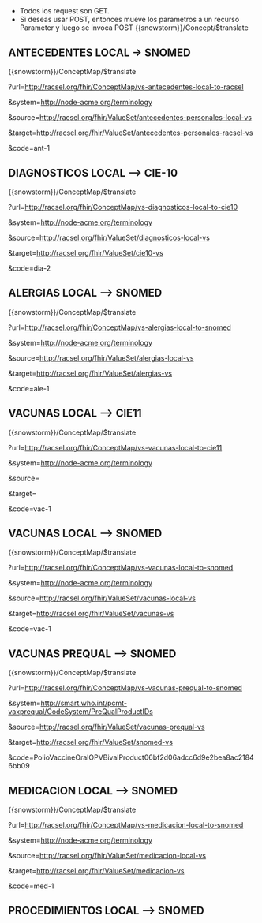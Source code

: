## ##

* Todos los request son GET.
* Si deseas usar POST, entonces mueve los parametros a un recurso Parameter y luego se invoca POST {{snowstorm}}/Concept/$translate 

## ANTECEDENTES LOCAL -> SNOMED ##
{{snowstorm}}/ConceptMap/$translate

?url=http://racsel.org/fhir/ConceptMap/vs-antecedentes-local-to-racsel

&system=http://node-acme.org/terminology

&source=http://racsel.org/fhir/ValueSet/antecedentes-personales-local-vs

&target=http://racsel.org/fhir/ValueSet/antecedentes-personales-racsel-vs

&code=ant-1



## DIAGNOSTICOS LOCAL --> CIE-10 ##
{{snowstorm}}/ConceptMap/$translate

?url=http://racsel.org/fhir/ConceptMap/vs-diagnosticos-local-to-cie10

&system=http://node-acme.org/terminology

&source=http://racsel.org/fhir/ValueSet/diagnosticos-local-vs

&target=http://racsel.org/fhir/ValueSet/cie10-vs

&code=dia-2



## ALERGIAS LOCAL --> SNOMED
{{snowstorm}}/ConceptMap/$translate

?url=http://racsel.org/fhir/ConceptMap/vs-alergias-local-to-snomed

&system=http://node-acme.org/terminology

&source=http://racsel.org/fhir/ValueSet/alergias-local-vs

&target=http://racsel.org/fhir/ValueSet/alergias-vs

&code=ale-1



## VACUNAS LOCAL --> CIE11 ##
{{snowstorm}}/ConceptMap/$translate

?url=http://racsel.org/fhir/ConceptMap/vs-vacunas-local-to-cie11

&system=http://node-acme.org/terminology

&source=

&target=

&code=vac-1


## VACUNAS LOCAL --> SNOMED ##
{{snowstorm}}/ConceptMap/$translate

?url=http://racsel.org/fhir/ConceptMap/vs-vacunas-local-to-snomed

&system=http://node-acme.org/terminology

&source=http://racsel.org/fhir/ValueSet/vacunas-local-vs

&target=http://racsel.org/fhir/ValueSet/vacunas-vs

&code=vac-1


## VACUNAS PREQUAL --> SNOMED ##
{{snowstorm}}/ConceptMap/$translate

?url=http://racsel.org/fhir/ConceptMap/vs-vacunas-prequal-to-snomed

&system=http://smart.who.int/pcmt-vaxprequal/CodeSystem/PreQualProductIDs

&source=http://racsel.org/fhir/ValueSet/vacunas-prequal-vs

&target=http://racsel.org/fhir/ValueSet/snomed-vs

&code=PolioVaccineOralOPVBivalProduct06bf2d06adcc6d9e2bea8ac21846bb09



## MEDICACION LOCAL --> SNOMED ##
{{snowstorm}}/ConceptMap/$translate

?url=http://racsel.org/fhir/ConceptMap/vs-medicacion-local-to-snomed

&system=http://node-acme.org/terminology

&source=http://racsel.org/fhir/ValueSet/medicacion-local-vs

&target=http://racsel.org/fhir/ValueSet/medicacion-vs

&code=med-1

## PROCEDIMIENTOS LOCAL --> SNOMED ##





